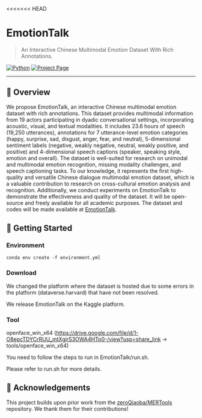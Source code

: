 <<<<<<< HEAD


# EmotionTalk 

> An Interactive Chinese Multimodal Emotion Dataset With Rich Annotations.

[![Python](https://img.shields.io/badge/python-3.9+-blue.svg)]()
[![Project Page](https://img.shields.io/badge/Project-Website-blue.svg)](https://github.com/NKU-HLT/EmotionTalk)

---


## 📖 Overview

We propose EmotionTalk, an interactive Chinese multimodal emotion dataset with rich annotations. This dataset provides multimodal information from 19 actors participating in dyadic conversational settings, incorporating acoustic, visual, and textual modalities. It includes 23.6 hours of speech (19,250 utterances), annotations for 7 utterance-level emotion categories (happy, surprise, sad, disgust, anger, fear, and neutral), 5-dimensional sentiment labels (negative, weakly negative, neutral, weakly positive, and positive) and 4-dimensional speech captions (speaker, speaking style, emotion and overall). The dataset is well-suited for research on unimodal and multimodal emotion recognition, missing modality challenges, and speech captioning tasks. To our knowledge, it represents the first high-quality and versatile Chinese dialogue multimodal emotion dataset, which is a valuable contribution to research on cross-cultural emotion analysis and recognition. Additionally, we conduct experiments on EmotionTalk to demonstrate the effectiveness and quality of the dataset. It will be open-source and freely available for all academic purposes. The dataset and codes will be made available at [EmotionTalk](https://github.com/NKU-HLT/EmotionTalk).

## 🚀 Getting Started
### Environment

```shell
conda env create -f environment.yml
```

### Download
We changed the platform where the dataset is hosted due to some errors in the platform (dataverse.harvard) that have not been resolved. 

We release EmotionTalk on the Kaggle platform.

### Tool
openface_win_x64  (https://drive.google.com/file/d/1-O8epcTDYCrRUU_mtXgjrS3OWA4HTp0-/view?usp=share_link  -> tools/openface_win_x64)

You need to follow the steps to run in EmotionTalk/run.sh. 

Please refer to run.sh for more details.

## 🙏 Acknowledgements

This project builds upon prior work from the [zeroQiaoba/MERTools](https://github.com/zeroQiaoba/MERTools) repository. We thank them for their contributions! 
